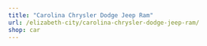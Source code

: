 ```yaml
---
title: "Carolina Chrysler Dodge Jeep Ram"
url: /elizabeth-city/carolina-chrysler-dodge-jeep-ram/
shop: car
---
```

